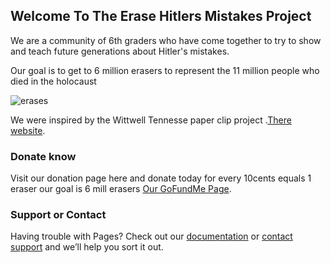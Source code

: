 ## Welcome To The Erase Hitlers Mistakes Project

We are a community of 6th graders who have come together to try to show and teach future generations about Hitler's mistakes.

Our goal is to get to 6 million erasers to represent the 11 million people who died in the holocaust

![erases](https://user-images.githubusercontent.com/50597854/57657820-8fdc9980-75aa-11e9-944e-cd204fdcf6f4.PNG)

We were inspired by the Wittwell Tennesse paper clip project  .[There website](http://www.oneclipatatime.org/paper-clips-project/).

### Donate know

Visit our donation page here and donate today for every 10cents equals 1 eraser our goal is 6 mill erasers [Our GoFundMe Page](https://www.gofundme.com/erasehitlermistake).

### Support or Contact

Having trouble with Pages? Check out our [documentation](https://help.github.com/categories/github-pages-basics/) or [contact support](https://github.com/contact) and we’ll help you sort it out.
